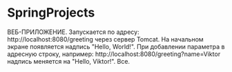 # SpringProjects
ВЕБ-ПРИЛОЖЕНИЕ.
Запускается по адресу: http://localhost:8080/greeting через сервер Tomcat.
На начальном экране появляется надпись "Hello, World!".
При добавлении параметра в адресную строку, например: http://localhost:8080/greeting?name=Viktor 
надпись меняется на "Hello, Viktor!".
Все.
